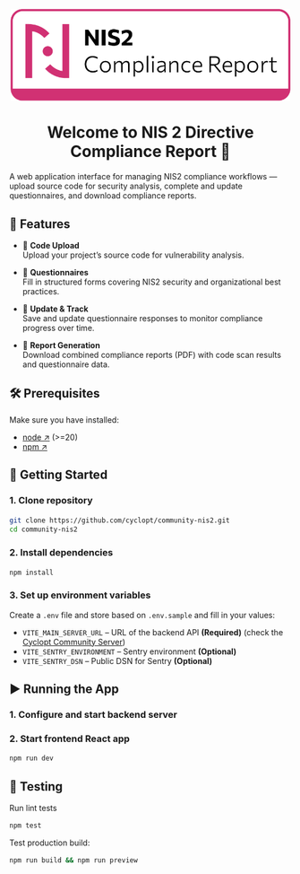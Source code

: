 <p align="center">
  <img src="public/nis2.png" alt="Cyclopt Companion" width="500" align="center" />
</p>

<h1 align="center">Welcome to NIS 2 Directive Compliance Report 👋 </h1>

A web application interface for managing NIS2 compliance workflows — upload source code for security analysis, complete and update questionnaires, and download compliance reports.  

## 🧩 Features  

- 📂 **Code Upload**  
  Upload your project’s source code for vulnerability analysis.  

- 📝 **Questionnaires**  
  Fill in structured forms covering NIS2 security and organizational best practices.  

- 🔄 **Update & Track**  
  Save and update questionnaire responses to monitor compliance progress over time.  

- 📑 **Report Generation**  
  Download combined compliance reports (PDF) with code scan results and questionnaire data.

## 🛠️ Prerequisites

Make sure you have installed:
- [node ↗](https://nodejs.org/en) (>=20)
- [npm ↗](https://www.npmjs.com/)

## 🚀 Getting Started

### 1. Clone repository
```sh
git clone https://github.com/cyclopt/community-nis2.git
cd community-nis2
```

### 2. Install dependencies
```sh
npm install
```

### 3. Set up environment variables
Create a `.env` file and store based on `.env.sample` and fill in your values:

- `VITE_MAIN_SERVER_URL` – URL of the backend API **(Required)** (check the [Cyclopt Community Server](https://github.com/cyclopt/community-server/))
- `VITE_SENTRY_ENVIRONMENT` – Sentry environment **(Optional)**
- `VITE_SENTRY_DSN` – Public DSN for Sentry **(Optional)**


## ▶️ Running the App

### 1. Configure and start backend server

### 2. Start frontend React app
```sh
npm run dev
```

## 🧪 Testing
Run lint tests
```sh
npm test
```

Test production build:
```sh
npm run build && npm run preview
```
